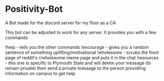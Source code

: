 # Positivity-Bot
A Bot made for the discord server for my floor as a CA

This bot can be adjusted to work for any server. It provides you with a few commands

!help - tells you the other commands
!encourage - gives you a random sentence of something uplifting/motivational 
!wholesome - scrubs the front page of reddit's r/wholesome meme page and puts it in the chat
!resources - this one is specific to Plymouth State and will delete your message (to remain private) then send a private message to the person providiing information on campus to get help
